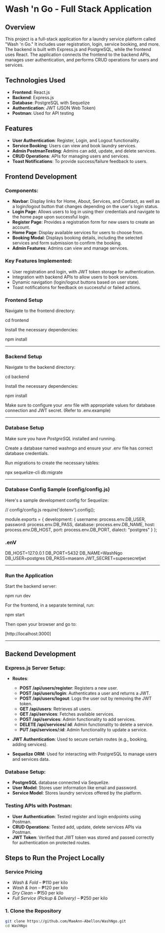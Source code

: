 # Wash 'n Go - Full Stack Application

## Overview

This project is a full-stack application for a laundry service platform called "Wash 'n Go." It includes user registration, login, service booking, and more. The backend is built with Express.js and PostgreSQL, while the frontend uses React. The application connects the frontend to the backend APIs, manages user authentication, and performs CRUD operations for users and services.

## Technologies Used

- **Frontend**: React.js
- **Backend**: Express.js
- **Database**: PostgreSQL with Sequelize
- **Authentication**: JWT (JSON Web Token)
- **Postman**: Used for API testing

## Features

- **User Authentication**: Register, Login, and Logout functionality.
- **Service Booking**: Users can view and book laundry services.
- **Admin PostmanTesting**: Admins can add, update, and delete services.
- **CRUD Operations**: APIs for managing users and services.
- **Toast Notifications**: To provide success/failure feedback to users.

## Frontend Development

### Components:
- **Navbar**: Display links for Home, About, Services, and Contact, as well as a login/logout button that changes depending on the user's login status.
- **Login Page**: Allows users to log in using their credentials and navigate to the home page upon successful login.
- **Register Page**: Provides a registration form for new users to create an account.
- **Home Page**: Display available services for users to choose from.
- **Booking Modal**: Displays booking details, including the selected services and form submission to confirm the booking.
- **Admin Features**: Admins can view and manage services.

### Key Features Implemented:
- User registration and login, with JWT token storage for authentication.
- Integration with backend APIs to allow users to book services.
- Dynamic navigation (login/logout buttons based on user state).
- Toast notifications for feedback on successful or failed actions.


### Frontend Setup

Navigate to the frontend directory:

cd frontend

Install the necessary dependencies:

npm install

---

### Backend Setup

Navigate to the backend directory:

cd backend

Install the necessary dependencies:

npm install

Make sure to configure your .env file with appropriate values for database connection and JWT secret. (Refer to .env.example)

---

### Database Setup

Make sure you have *PostgreSQL* installed and running.

Create a database named washngo and ensure your .env file has correct database credentials.

Run migrations to create the necessary tables:

npx sequelize-cli db:migrate

---

### Database Config Sample (config/config.js)

Here's a sample development config for Sequelize:

// config/config.js
require('dotenv').config();

module.exports = {
  development: {
    username: process.env.DB_USER,
    password: process.env.DB_PASS,
    database: process.env.DB_NAME,
    host: process.env.DB_HOST,
    port: process.env.DB_PORT,
    dialect: "postgres"
  }
};

### .enV
DB_HOST=127.0.0.1
DB_PORT=5432
DB_NAME=WashNgo
DB_USER=postgres
DB_PASS=maeann
JWT_SECRET=supersecretjwt


---

### Run the Application

Start the backend server:

npm run dev

For the frontend, in a separate terminal, run:

npm start

Then open your browser and go to:

[http://localhost:3000]

---

## Backend Development

### Express.js Server Setup:
- **Routes**:
  - **POST /api/users/register**: Registers a new user.
  - **POST /api/users/login**: Authenticates a user and returns a JWT.
  - **POST /api/users/logout**: Logs the user out by removing the JWT token.
  - **GET /api/users**: Retrieves all users.
  - **GET /api/services**: Fetches available services.
  - **POST /api/services**: Admin functionality to add services.
  - **DELETE /api/services/:id**: Admin functionality to delete a service.
  - **PUT /api/services/:id**: Admin functionality to update a service.

- **JWT Authentication**: Used to secure certain routes (e.g., booking, adding services).
- **Sequelize ORM**: Used for interacting with PostgreSQL to manage users and services data.

### Database Setup:
- **PostgreSQL** database connected via Sequelize.
- **User Model**: Stores user information like email and password.
- **Service Model**: Stores laundry services offered by the platform.

### Testing APIs with Postman:
- **User Authentication**: Tested register and login endpoints using Postman.
- **CRUD Operations**: Tested add, update, delete services APIs via Postman.
- **JWT Token**: Verified that JWT token was stored and passed correctly for authentication on protected routes.

## Steps to Run the Project Locally

### Service Pricing

- *Wash & Fold* – ₱110 per kilo  
- *Wash & Iron* – ₱120 per kilo  
- *Dry Clean* – ₱150 per kilo  
- *Full Service (Pickup & Delivery)* – ₱250 per kilo 


### 1. Clone the Repository
```bash
git clone https://github.com/MaeAnn-Abellon/WashNgo.git
cd WashNgo

